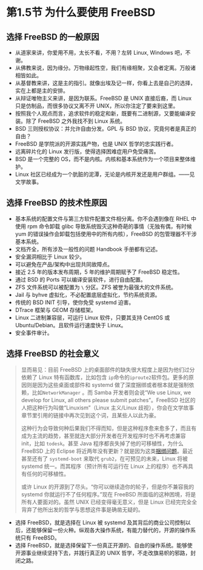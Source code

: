 # 第1.5节 为什么要使用 FreeBSD

## 选择 FreeBSD 的一般原因

* 从道家来讲，你爱用不用，太长不看，不用？左转 Linux, Windows 吧，不谢。
* 从佛教来说，因为缘分。万物缘起性空，我们有缘相聚，又会者定离。万般诸相皆如此。
* 从基督教来讲，这是主的指引。就像出埃及记一样，你看上去是自己的选择，实在上都是主的安排。
* 从辩证唯物主义来讲，是因为联系。FreeBSD 是 UNIX 直接后裔，而 Linux 只是仿制品，而很多协议又离不开 UNIX，所以你注定了要来到这里。
* 按照我个人观点而言，追求软件的稳定和新，既要有二进制源，又要能编译安装。除了 FreeBSD 之外我找不到 Linux 系统。
* BSD 三则授权协议：并允许自由分发。GPL 与 BSD 协议，究竟何者是真正的自由？
* FreeBSD 是学院派的开源实践产物，也是 UNIX 哲学的忠实践行者。
* 远离碎片化的 Linux 发行版，使得选择困难症用户免受痛苦。
* BSD 是一个完整的 OS，而不是内核。内核和基本系统作为一个项目来整体维护。
* Linux 社区已经成为一个肮脏的泥潭，无论是内核开发还是用户群组。——见文学故事。

## 选择 FreeBSD 的技术性原因

* 基本系统的配置文件与第三方软件配置文件相分离。你不会遇到像在 RHEL 中使用 rpm 命令卸载 glibc 导致系统毁灭这种奇葩的事情（无独有偶，有时候 yum 的错误操作会卸载包括使用中的所有内核），FreeBSD 的包管理器不干涉基本系统。
* 文档齐全，所有涉及一般性的问题 Handbook 手册都有记述。
* 安全漏洞相比于 Linux 较少。
* 可以避免在产品/架构中出现共同故障点。
* 接近 2.5 年的版本发布周期，5 年的维护周期赋予了 FreeBSD 稳定性。
* 通过 BSD 的 Ports 可以编译安装软件，进行自由配置。
* ZFS 文件系统可以被配置为 `\` 分区。ZFS 被誉为最强大的文件系统。
* Jail 与 byhve 虚拟化，不必配置底层虚拟化，节约系统资源。
* 传统的 BSD INIT 引导，使你免受 systemd 迫害。
* DTrace 框架与 GEOM 存储框架。
* Linux 二进制兼容层，可运行 Linux 软件，只要其支持 CentOS 或 Ubuntu/Debian。且软件运行速度快于 Linux。
* 安全事件审计。

## 选择 FreeBSD 的社会意义

> 显而易见：目前 FreeBSD 上的桌面部件的缺失很大程度上是因为他们过分依赖了 Linux 特有函数库，比如包含 `ip`命令的`iproute2`软件包。更多的原因则是因为这些桌面或部件和 systemd 做了深度捆绑或者根本就是强制依赖，比如`NetworkManager` 。而 Samba 开发者则会说“We use Linux, we develop for Linux, all others please submit patches”。FreeBSD 社区的人把这种行为叫做“Linuxism”（Linux 主义/Linux 歧视），你会在文学故事章节里引用的链接中再次见到这个词，且某些人以此为豪。
>
> 这种行为会导致何种后果我们不得而知，但是这种程序愈来愈多了，而且有成为主流的趋势，甚至就连大部分开发者在开发程序时也不再考虑兼容 init，比如 `todesk`。甚至 Java 程序都丧失掉了他的可移植性，为什么 FreeBSD 上的 Eclipse 将近两年没有更新？就是因为这类[捆绑问题](https://git.eclipse.org/r/c/platform/eclipse.platform.swt/+/163641/)。最近甚至还有了 `systemd-boot` 来取代 `grub2`，在可预见的未来，Linux 将被 systemd 统一。而其程序（预计所有可运行在 Linux 上的程序）也不再具有任何的可移植性。
>
> 或许 Linux 的开源到了尽头。“你可以继续造你的轮子，但是你不兼容我的 systemd 你就运行不了任何程序。”现在 FreeBSD 所面临的这种困境，将是所有人要面对的。虽然 UNIX 已经变得毫无意义，但是 Linux 已经完完全全背弃了他所出发的哲学与思想这件事是确凿无疑的。

* 选择 FreeBSD，就是选择在 Linux 被 systemd 及其背后的商业公司控制以后，还能够保留一份火种。纵观各大操作系统，有能力替代的，开源的操作系统只有 FreeBSD。
* 选择 FreeBSD，就是选择保留下一份真正开源的、自由的操作系统。能够使开源事业继续坚持下去，并践行真正的 UNIX 哲学，不走改旗易帜的邪路，封闭之路。

